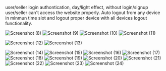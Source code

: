 user/seller login authontication, day/light effect, without login/signup user/seller can't access the website properly. Auto logout from any device in minmun time slot and logout 
proper device with all devices logout functionality.

![Screenshot (8)](https://user-images.githubusercontent.com/70258688/119215304-83b93a00-baea-11eb-8cae-eeac714c1d78.png)
![Screenshot (9)](https://user-images.githubusercontent.com/70258688/119215320-97fd3700-baea-11eb-843f-623730ad46be.png)
![Screenshot (10)](https://user-images.githubusercontent.com/70258688/119215465-75b7e900-baeb-11eb-8087-57075d2f1083.png)
![Screenshot (11)](https://user-images.githubusercontent.com/70258688/119215469-7a7c9d00-baeb-11eb-92bd-f8706a66fa75.png)

![Screenshot (12)](https://user-images.githubusercontent.com/70258688/119215476-85373200-baeb-11eb-9f2c-67884f3ba8b9.png)
![Screenshot (13)](https://user-images.githubusercontent.com/70258688/119215479-89634f80-baeb-11eb-8f75-b976284b7d1e.png)

![Screenshot (14)](https://user-images.githubusercontent.com/70258688/119215482-91bb8a80-baeb-11eb-952d-082194445dc4.png)
![Screenshot (15)](https://user-images.githubusercontent.com/70258688/119215486-9718d500-baeb-11eb-89ca-f66f4cbf274f.png)
![Screenshot (16)](https://user-images.githubusercontent.com/70258688/119215498-b6176700-baeb-11eb-8827-6f967f0bfbe9.png)
![Screenshot (17)](https://user-images.githubusercontent.com/70258688/119215500-b9125780-baeb-11eb-845b-31af4ca51cb2.png)
![Screenshot (18)](https://user-images.githubusercontent.com/70258688/119215506-be6fa200-baeb-11eb-85b5-2d98614c8f55.png)
![Screenshot (19)](https://user-images.githubusercontent.com/70258688/119215508-c29bbf80-baeb-11eb-927a-34554d1c993d.png)
![Screenshot (20)](https://user-images.githubusercontent.com/70258688/119215513-ca5b6400-baeb-11eb-839a-cca9c5ee519f.png)
![Screenshot (21)](https://user-images.githubusercontent.com/70258688/119215520-d2b39f00-baeb-11eb-8f78-c35628378d34.png)
![Screenshot (22)](https://user-images.githubusercontent.com/70258688/119215522-d5ae8f80-baeb-11eb-92dd-6e005cdad242.png)
![Screenshot (23)](https://user-images.githubusercontent.com/70258688/119215524-d9daad00-baeb-11eb-9aca-746998d7e08a.png)
![Screenshot (24)](https://user-images.githubusercontent.com/70258688/119215525-dcd59d80-baeb-11eb-809f-456048b1d781.png)

